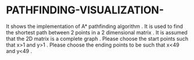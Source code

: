 # PATHFINDING-VISUALIZATION-

It shows the implementation of A* pathfinding algorithm . It is used to find the shortest path between 2 points in a 2 dimensional matrix . It is assumed that the 2D matrix is a complete graph . Please choose the start points such that x>1 and y>1 . Please choose the ending points to be such that x<49 and y<49 .
